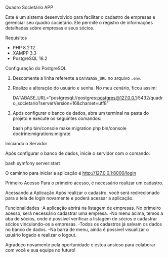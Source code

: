 Quadro Societário APP

Este é um sistema desenvolvido para facilitar o cadastro de empresas e gerenciar seu quadro societário. Ele permite o registro de informações detalhadas sobre empresas e seus sócios.

Requisitos

- PHP 8.2.12
- XAMPP 3.3
- PostgreSQL 16.2

Configuração do PostgreSQL

1. Descomente a linha referente a `DATABASE_URL` no arquivo `.env`.
2. Realize a alteração do usuário e senha. No meu cenário, ficou assim:

    DATABASE_URL="postgresql://postgres:postgres@127.0.0.1:5432/quadro_societario?serverVersion=16&charset=utf8"

3. Após configurar o banco de dados, abra um terminal na pasta do projeto e execute os seguintes comandos:

    bash
    php bin/console make:migration
    php bin/console doctrine:migrations:migrate
  

Iniciando o Servidor

Após configurar o banco de dados, inicie o servidor com o comando:

bash
symfony server:start

O caminho para iniciar a aplicação é http://127.0.0.1:8000/login

Primeiro Acesso
Para o primeiro acesso, é necessário realizar um cadastro.

Acessando a Aplicação
Após realizar o cadastro, você será redirecionado para a tela de login novamente e poderá acessar a aplicação.

Funcionalidades
-A aplicação abrirá na listagem de empresas. No primeiro acesso, será necessário cadastrar uma empresa.
-No menu acima, temos a aba de sócios, onde é possível verificar a listagem de sócios e cadastrar sócios vinculando-os a empresas.
-Todos os cadastros já salvam os dados no banco de dados.
-Na barra de menu, ainda é possível visualizar o usuário logado e realizar o logout.

Agradeço novamente pela oportunidade e estou ansioso para colaborar com você e sua equipe no futuro!
